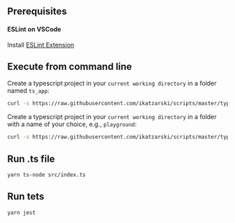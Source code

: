 ## Prerequisites

#### ESLint on VSCode

Install [ESLint Extension](https://marketplace.visualstudio.com/items?itemName=dbaeumer.vscode-eslint)

## Execute from command line

Create a typescript project in your `current working directory` in a folder named `ts_app`:

```bash
curl -s https://raw.githubusercontent.com/ikatzarski/scripts/master/typescript/init-ts-project.sh | bash -s
```

Create a typescript project in your `current working directory` in a folder with a name of your choice, e.g., `playground`:

```bash
curl -s https://raw.githubusercontent.com/ikatzarski/scripts/master/typescript/init-ts-project.sh | bash -s playground
```

## Run .ts file

```bash
yarn ts-node src/index.ts
```

## Run tets

```bash
yarn jest
```